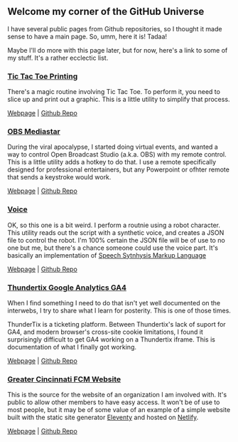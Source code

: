 ## Welcome my corner of the GitHub Universe

I have several public pages from Github repositories, so I thought it made sense to have a main page. So, umm, here it is! Tadaa!

Maybe I'll do more with this page later, but for now, here's a link to some of my stuff. It's a rather ecclectic list.

### [Tic Tac Toe Printing](https://magicalbrad.github.io/tictactoe/)

There's a magic routine involving Tic Tac Toe. To perform it, you need to slice up and print out a graphic. This is a little utility to simplify that process.

[Webpage](https://magicalbrad.github.io/tictactoe/)  \|  [Github Repo](https://github.com/magicalbrad/tictactoe)

### [OBS Mediastar](https://magicalbrad.github.io/obs-mediastar/)

During the viral apocalypse, I started doing virtual events, and wanted a way to control Open Broadcast Studio (a.k.a. OBS) with my remote control. This is a little utility adds a hotkey to do that. I use a remote specifically designed for professional entertainers, but any Powerpoint or ofhter remote that sends a keystroke would work.

[Webpage](https://magicalbrad.github.io/obs-mediastar/) \| [Github Repo](https://github.com/magicalbrad/obs-mediastar)

### [Voice](https://magicalbrad.github.io/voice/)

OK, so this one is a bit weird. I perform a routnie using a robot character. This utility reads out the script with a synthetic voice, and creates a JSON file to control the robot. I'm 100% certain the JSON file will be of use to no one but me, but there's a chance someone could use the voice part. It's basically an implementation of [Speech Sytnhysis Markup Language](https://cloud.google.com/text-to-speech/docs/ssml)

[Webpage](https://magicalbrad.github.io/voice/) \| [Github Repo](https://github.com/magicalbrad/voice)

### [Thundertix Google Analytics GA4](https://magicalbrad.github.io/thundertixGA4/)

When I find something I need to do that isn't yet well documented on the interwebs, I try to share what I learn for posterity. This is one of those times.

ThunderTix is a ticketing platform. Between Thundertix's lack of suport for GA4, and modern browser's cross-site cookie limitations, I found it surprisingly difficult to get GA4 working on a Thundertix iframe. This is documentation of what I finally got working. 

[Webpage](https://magicalbrad.github.io/thundertixGA4/) \| [Github Repo](https://github.com/magicalbrad/thundertixGA4)

### [Greater Cincinnati FCM Website](https://www.cincyfcm.org/)

This is the source for the website of an organization I am involved with. It's public to allow other members to have easy access. It won't be of use to most people, but it may be of some value of an example of a simple website built with the static site generator [Eleventy](https://www.11ty.dev/) and hosted on [Netlify](https://www.netlify.com/).

[Webpage](https://www.cincyfcm.org/)  \|  [Github Repo](https://github.com/magicalbrad/cincyfcm)
